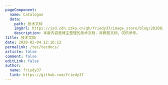 ```yaml
---
pageComponent:
  name: Catalogue
  data:
    path: 技术文档
    imgUrl: https://jsd.cdn.zzko.cn/gh/friedy37/image_store/blog/20200204143633.png
    description: 本章内容是博主整理的技术文档，非教程文档，仅供参考。
title: 技术文档
date: 2020-02-04 12:16:12
permalink: /tec/tecdocs/
article: false
comment: false
editLink: false
author:
  name: friedy37
  link: https://github.com/friedy37
---
```


